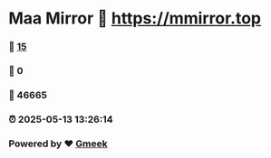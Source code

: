 # Maa Mirror :link: https://mmirror.top 
### :page_facing_up: [15](https://mmirror.top/tag.html) 
### :speech_balloon: 0 
### :hibiscus: 46665 
### :alarm_clock: 2025-05-13 13:26:14 
### Powered by :heart: [Gmeek](https://github.com/Meekdai/Gmeek)
